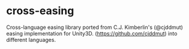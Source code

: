 # cross-easing

Cross-language easing library ported from C.J. Kimberlin's (@cjddmut) easing implementation for Unity3D. (https://github.com/cjddmut)
into different languages.

